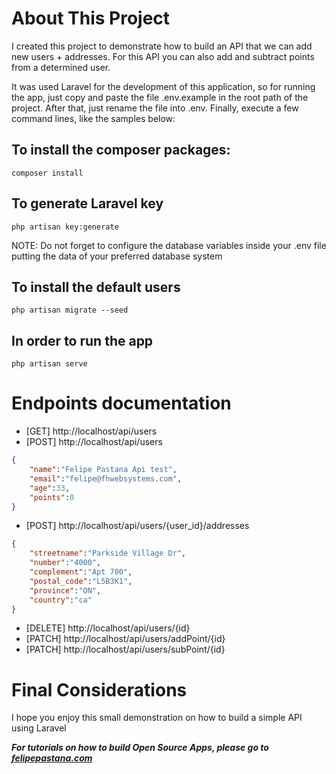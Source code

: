 # About This Project

I created this project to demonstrate how to build an API that we can add new users + addresses. For this API you can also add and subtract points from a determined user.

It was used Laravel for the development of this application, so for running the app, just copy and paste the file .env.example in the root path of the project. After that, just rename the file into .env. Finally, execute a few command lines, like the samples below: 

## To install the composer packages:
```
composer install
```
## To generate Laravel key
```
php artisan key:generate
```
NOTE: Do not forget to configure the database variables inside your .env file putting the data of your preferred database system
## To install the default users
```
php artisan migrate --seed
```
## In order to run the app
```
php artisan serve
```

# Endpoints documentation

* [GET] http://localhost/api/users
* [POST] http://localhost/api/users
```JSON
{
    "name":"Felipe Pastana Api test",
    "email":"felipe@fhwebsystems.com",
    "age":33,
    "points":0
}
```
* [POST] http://localhost/api/users/{user_id}/addresses
```JSON
{
    "streetname":"Parkside Village Dr",
    "number":"4000",
    "complement":"Apt 700",
    "postal_code":"L5B3K1",
    "province":"ON",
    "country":"ca"
}
```
* [DELETE] http://localhost/api/users/{id}
* [PATCH] http://localhost/api/users/addPoint/{id}
* [PATCH] http://localhost/api/users/subPoint/{id}


# Final Considerations

I hope you enjoy this small demonstration on how to build a simple API using Laravel

***For tutorials on how to build Open Source Apps, please go to [felipepastana.com](https://felipepastana.com)***
